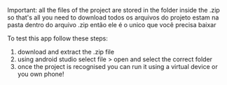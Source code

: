Important:
all the files of the project are stored in the folder inside the .zip so that's all you need to download
todos os arquivos do projeto estam na pasta dentro do arquivo .zip então ele é o unico que você precisa baixar

To test this app follow these steps:
1. download and extract the .zip file
2. using android studio select file > open and select the correct folder
3. once the project is recognised you can run it using a virtual device or you own phone!
